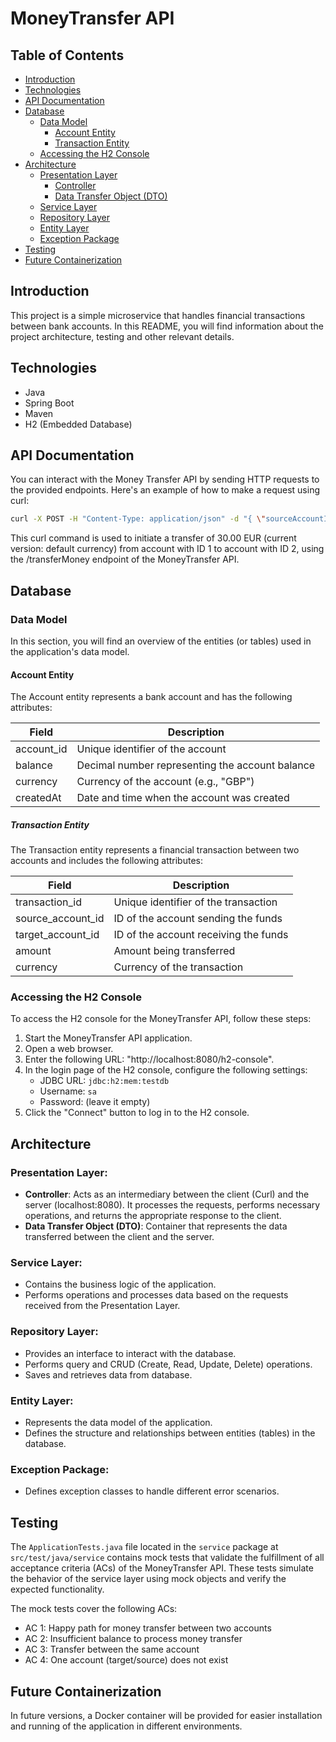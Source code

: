 # MoneyTransfer API

## Table of Contents
- [Introduction](#introduction)
- [Technologies](#technologies)
- [API Documentation](#api-documentation)
- [Database](#database)
    - [Data Model](#data-model)
      - [Account Entity](#account-entity)
      - [Transaction Entity](#transaction-entity)
    - [Accessing the H2 Console](#accessing-the-h2-console)
- [Architecture](#architecture)
  - [Presentation Layer](#presentation-layer)
    - [Controller](#controller)
    - [Data Transfer Object (DTO)](#data-transfer-object-dto)
  - [Service Layer](#service-layer)
  - [Repository Layer](#repository-layer)
  - [Entity Layer](#entity-layer)
  - [Exception Package](#exception-package)
- [Testing](#testing)
- [Future Containerization](#futurecontainerization)

## Introduction
This project is a simple microservice that handles financial transactions between bank accounts. In this README, you will find information about the project architecture, testing and other relevant details.

## Technologies
* Java
* Spring Boot
* Maven
* H2 (Embedded Database)

## API Documentation
You can interact with the Money Transfer API by sending HTTP requests to the provided endpoints. Here's an example of how to make a request using curl:

````bash
curl -X POST -H "Content-Type: application/json" -d "{ \"sourceAccountId\": 1, \"targetAccountId\": 2, \"amount\": "30.00"}" "http://localhost:8080/transferMoney"
````

This curl command is used to initiate a transfer of 30.00 EUR (current version: default currency) from account with ID 1 to account with ID 2, using the /transferMoney endpoint of the MoneyTransfer API.

## Database
### Data Model
In this section, you will find an overview of the entities (or tables) used in the application's data model.
#### Account Entity
The Account entity represents a bank account and has the following attributes:

| Field     | Description                    |
|-----------|--------------------------------|
| account_id        | Unique identifier of the account |
| balance           | Decimal number representing the account balance |
| currency          | Currency of the account (e.g., "GBP") |
| createdAt         | Date and time when the account was created |

##### Transaction Entity
The Transaction entity represents a financial transaction between two accounts and includes the following attributes:

| Field            | Description                          |
|------------------|--------------------------------------|
| transaction_id   | Unique identifier of the transaction |
| source_account_id  | ID of the account sending the funds   |
| target_account_id  | ID of the account receiving the funds |
| amount           | Amount being transferred              |
| currency         | Currency of the transaction           |

### Accessing the H2 Console
To access the H2 console for the MoneyTransfer API, follow these steps:
1. Start the MoneyTransfer API application.
2. Open a web browser.
3. Enter the following URL: "http://localhost:8080/h2-console".
4. In the login page of the H2 console, configure the following settings:
   - JDBC URL: `jdbc:h2:mem:testdb`
   - Username: `sa`
   - Password: (leave it empty)
5. Click the "Connect" button to log in to the H2 console.

## Architecture
### Presentation Layer:
- **Controller**: Acts as an intermediary between the client (Curl) and the server (localhost:8080). It processes the requests, performs necessary operations, and returns the appropriate response to the client.
- **Data Transfer Object (DTO)**: Container that represents the data transferred between the client and the server.

### Service Layer:
- Contains the business logic of the application.
- Performs operations and processes data based on the requests received from the Presentation Layer.

### Repository Layer:
- Provides an interface to interact with the database.
- Performs query and CRUD (Create, Read, Update, Delete) operations.
- Saves and retrieves data from database. 

### Entity Layer:
- Represents the data model of the application.
- Defines the structure and relationships between entities (tables) in the database.

### Exception Package:
- Defines exception classes to handle different error scenarios.

## Testing
The `ApplicationTests.java` file located in the `service` package at `src/test/java/service` contains mock tests that validate the fulfillment of all acceptance criteria (ACs) of the MoneyTransfer API. These tests simulate the behavior of the service layer using mock objects and verify the expected functionality.

The mock tests cover the following ACs:
- AC 1: Happy path for money transfer between two accounts
- AC 2: Insufficient balance to process money transfer
- AC 3: Transfer between the same account
- AC 4: One account (target/source) does not exist

## Future Containerization
In future versions, a Docker container will be provided for easier installation and running of the application in different environments.
